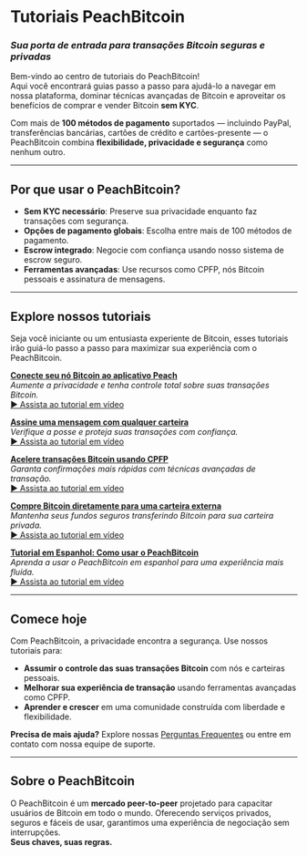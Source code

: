 # **Tutoriais PeachBitcoin**  
### *Sua porta de entrada para transações Bitcoin seguras e privadas*

Bem-vindo ao centro de tutoriais do PeachBitcoin!  
Aqui você encontrará guias passo a passo para ajudá-lo a navegar em nossa plataforma, dominar técnicas avançadas de Bitcoin e aproveitar os benefícios de comprar e vender Bitcoin **sem KYC**.

Com mais de **100 métodos de pagamento** suportados — incluindo PayPal, transferências bancárias, cartões de crédito e cartões-presente — o PeachBitcoin combina **flexibilidade, privacidade e segurança** como nenhum outro.

---

## Por que usar o PeachBitcoin?
- **Sem KYC necessário**: Preserve sua privacidade enquanto faz transações com segurança.  
- **Opções de pagamento globais**: Escolha entre mais de 100 métodos de pagamento.  
- **Escrow integrado**: Negocie com confiança usando nosso sistema de escrow seguro.  
- **Ferramentas avançadas**: Use recursos como CPFP, nós Bitcoin pessoais e assinatura de mensagens.

---

## Explore nossos tutoriais

Seja você iniciante ou um entusiasta experiente de Bitcoin, esses tutoriais irão guiá-lo passo a passo para maximizar sua experiência com o PeachBitcoin.

**[Conecte seu nó Bitcoin ao aplicativo Peach](../btcnode-to-peachapp)**  
   *Aumente a privacidade e tenha controle total sobre suas transações Bitcoin.*  
   [▶ Assista ao tutorial em vídeo](https://www.youtube.com/watch?v=xtvq2i3mIYg)

**[Assine uma mensagem com qualquer carteira](../sign-message)**  
   *Verifique a posse e proteja suas transações com confiança.*  
   [▶ Assista ao tutorial em vídeo](https://www.youtube.com/watch?v=xgewSfhLgtY)

**[Acelere transações Bitcoin usando CPFP](../accelerate-using-cfpf)**  
   *Garanta confirmações mais rápidas com técnicas avançadas de transação.*  
   [▶ Assista ao tutorial em vídeo](https://www.youtube.com/watch?v=24OtQkL0CxU)

**[Compre Bitcoin diretamente para uma carteira externa](../peachbitcoin-wallet)**  
   *Mantenha seus fundos seguros transferindo Bitcoin para sua carteira privada.*  
   [▶ Assista ao tutorial em vídeo](https://www.youtube.com/watch?v=d3STuVfFWfQ)

**[Tutorial em Espanhol: Como usar o PeachBitcoin](../peachbitcoin-in-spanish)**  
   *Aprenda a usar o PeachBitcoin em espanhol para uma experiência mais fluída.*  
   [▶ Assista ao tutorial em vídeo](https://www.youtube.com/watch?v=sVwSzTVIe6s)

---

## **Comece hoje**  

Com PeachBitcoin, a privacidade encontra a segurança. Use nossos tutoriais para:  
- **Assumir o controle das suas transações Bitcoin** com nós e carteiras pessoais.  
- **Melhorar sua experiência de transação** usando ferramentas avançadas como CPFP.  
- **Aprender e crescer** em uma comunidade construída com liberdade e flexibilidade.

**Precisa de mais ajuda?** Explore nossas [Perguntas Frequentes](https://peachbitcoin.com/faqhome) ou entre em contato com nossa equipe de suporte.

---

## **Sobre o PeachBitcoin**  

O PeachBitcoin é um **mercado peer-to-peer** projetado para capacitar usuários de Bitcoin em todo o mundo. Oferecendo serviços privados, seguros e fáceis de usar, garantimos uma experiência de negociação sem interrupções.  
**Seus chaves, suas regras.**
